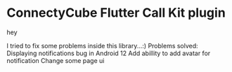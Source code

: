 # ConnectyCube Flutter Call Kit plugin

hey

I tried to fix some problems inside this library...:)
Problems solved:
Displaying notifications bug in Android 12
Add abillity to add avatar for notification
Change some page ui

